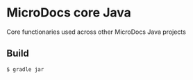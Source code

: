 # MicroDocs core Java
Core functionaries used across other MicroDocs Java projects

## Build
```
$ gradle jar
```

